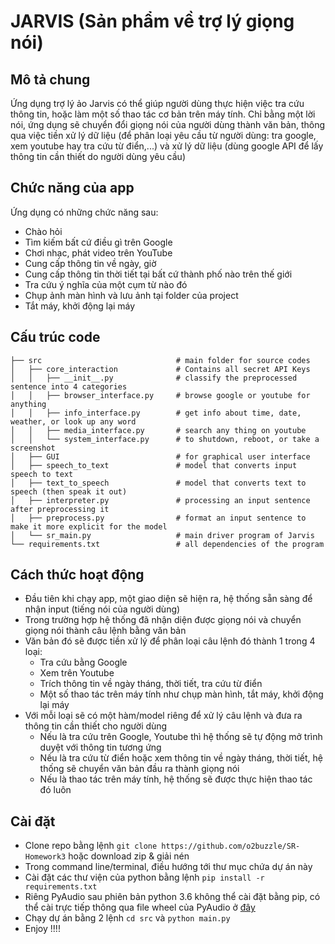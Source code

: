# JARVIS (Sản phẩm về trợ lý giọng nói)

## Mô tả chung

Ứng dụng trợ lý ảo Jarvis có thể giúp người dùng thực hiện việc tra cứu thông tin, hoặc làm một số thao tác cơ bản trên máy tính. Chỉ bằng một lời nói, ứng dụng sẽ chuyển đổi giọng nói của người dùng thành văn bản, thông qua việc tiền xử lý dữ liệu (để phân loại yêu cầu từ người dùng: tra google, xem youtube hay tra cứu từ điển,...) và xử lý dữ liệu (dùng google API để lấy thông tin cần thiết do người dùng yêu cầu)


## Chức năng của app

Ứng dụng có những chức năng sau:

- Chào hỏi
- Tìm kiếm bất cứ điều gì trên Google 
- Chơi nhạc, phát video trên YouTube
- Cung cấp thông tin về ngày, giờ
- Cung cấp thông tin thời tiết tại bất cứ thành phố nào trên thế giới
- Tra cứu ý nghĩa của một cụm từ nào đó
- Chụp ảnh màn hình và lưu ảnh tại folder của project
- Tắt máy, khởi động lại máy

 
## Cấu trúc code

    ├── src                              # main folder for source codes 
    │   ├── core_interaction             # Contains all secret API Keys
    │   │   ├── __init__.py              # classify the preprocessed sentence into 4 categories
    │   │   ├── browser_interface.py     # browse google or youtube for anything
    │   │   ├── info_interface.py        # get info about time, date, weather, or look up any word
    │   │   ├── media_interface.py       # search any thing on youtube
    │   │   └── system_interface.py      # to shutdown, reboot, or take a screenshot
    │   ├── GUI                          # for graphical user interface
    │   ├── speech_to_text               # model that converts input speech to text
    │   ├── text_to_speech               # model that converts text to speech (then speak it out)
    │   ├── interpreter.py               # processing an input sentence after preprocessing it
    │   ├── preprocess.py                # format an input sentence to make it more explicit for the model
    │   └── sr_main.py                   # main driver program of Jarvis
    └── requirements.txt                 # all dependencies of the program
    
## Cách thức hoạt động

- Đầu tiên khi chạy app, một giao diện sẽ hiện ra, hệ thống sẵn sàng để nhận input (tiếng nói của người dùng)
- Trong trường hợp hệ thống đã nhận diện được giọng nói và chuyển giọng nói thành câu lệnh bằng văn bản
- Văn bản đó sẽ được tiền xử lý để phân loại câu lệnh đó thành 1 trong 4 loại: 
  - Tra cứu bằng Google
  - Xem trên Youtube
  - Trích thông tin về ngày tháng, thời tiết, tra cứu từ điển
  - Một số thao tác trên máy tính như chụp màn hình, tắt máy, khởi động lại máy
- Với mỗi loại sẽ có một hàm/model riêng để xử lý câu lệnh và đưa ra thông tin cần thiết cho người dùng
  - Nếu là tra cứu trên Google, Youtube thì hệ thống sẽ tự động mở trình duyệt với thông tin tương ứng
  - Nếu là tra cứu từ điển hoặc xem thông tin về ngày tháng, thời tiết, hệ thống sẽ chuyển văn bản đầu ra thành giọng nói
  - Nếu là thao tác trên máy tính, hệ thống sẽ được thực hiện thao tác đó luôn

   
## Cài đặt

- Clone repo bằng lệnh ```git clone https://github.com/o2buzzle/SR-Homework3``` hoặc download zip & giải nén
- Trong command line/terminal, điều hướng tới thư mục chứa dự án này
- Cài đặt các thư viện của python bằng lệnh ```pip install -r requirements.txt```
- Riêng PyAudio sau phiên bản python 3.6 không thể cài đặt bằng pip, có thể cài trực tiếp thông qua file wheel của PyAudio ở [đây](https://stackoverflow.com/a/55630212)
- Chạy dự án bằng 2 lệnh ```cd src``` và ```python main.py```
- Enjoy !!!!


